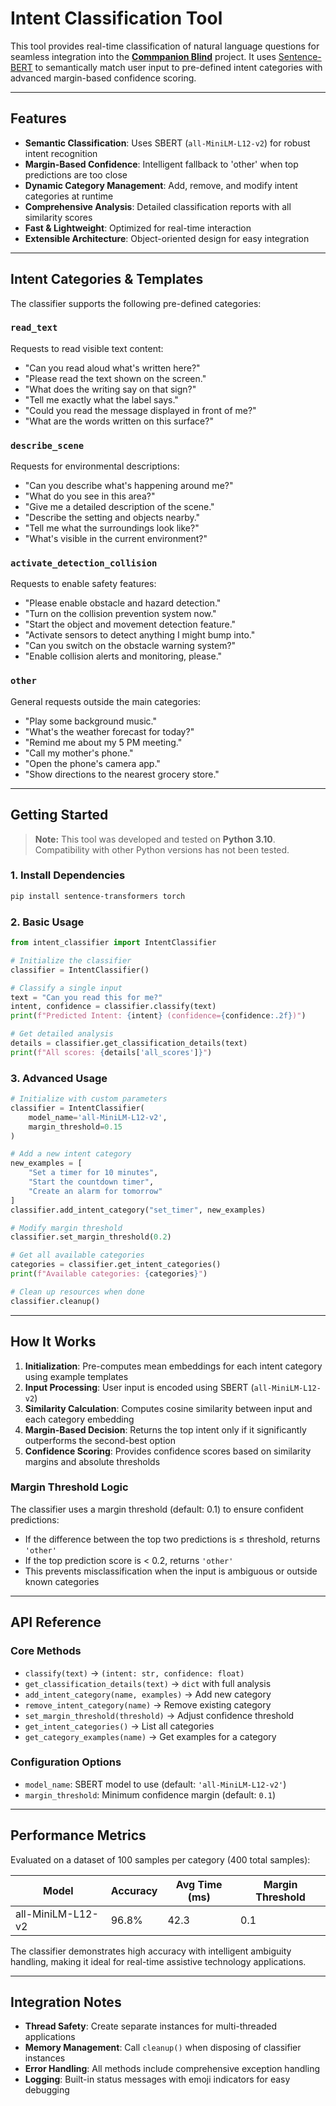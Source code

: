 # Intent Classification Tool

This tool provides real-time classification of natural language questions for seamless integration into the [**Commpanion Blind**](https://github.com/julienbltt/commpanion-blind) project. It uses [Sentence-BERT](https://www.sbert.net/) to semantically match user input to pre-defined intent categories with advanced margin-based confidence scoring.

---

## Features

- **Semantic Classification**: Uses SBERT (`all-MiniLM-L12-v2`) for robust intent recognition
- **Margin-Based Confidence**: Intelligent fallback to 'other' when top predictions are too close
- **Dynamic Category Management**: Add, remove, and modify intent categories at runtime
- **Comprehensive Analysis**: Detailed classification reports with all similarity scores
- **Fast & Lightweight**: Optimized for real-time interaction
- **Extensible Architecture**: Object-oriented design for easy integration

---

## Intent Categories & Templates

The classifier supports the following pre-defined categories:

### `read_text`
Requests to read visible text content:
- "Can you read aloud what's written here?"
- "Please read the text shown on the screen."
- "What does the writing say on that sign?"
- "Tell me exactly what the label says."
- "Could you read the message displayed in front of me?"
- "What are the words written on this surface?"

### `describe_scene`
Requests for environmental descriptions:
- "Can you describe what's happening around me?"
- "What do you see in this area?"
- "Give me a detailed description of the scene."
- "Describe the setting and objects nearby."
- "Tell me what the surroundings look like?"
- "What's visible in the current environment?"

### `activate_detection_collision`
Requests to enable safety features:
- "Please enable obstacle and hazard detection."
- "Turn on the collision prevention system now."
- "Start the object and movement detection feature."
- "Activate sensors to detect anything I might bump into."
- "Can you switch on the obstacle warning system?"
- "Enable collision alerts and monitoring, please."

### `other`
General requests outside the main categories:
- "Play some background music."
- "What's the weather forecast for today?"
- "Remind me about my 5 PM meeting."
- "Call my mother's phone."
- "Open the phone's camera app."
- "Show directions to the nearest grocery store."

---

## Getting Started

> **Note:** This tool was developed and tested on **Python 3.10**. Compatibility with other Python versions has not been tested.

### 1. Install Dependencies

```bash
pip install sentence-transformers torch
```

### 2. Basic Usage

```python
from intent_classifier import IntentClassifier

# Initialize the classifier
classifier = IntentClassifier()

# Classify a single input
text = "Can you read this for me?"
intent, confidence = classifier.classify(text)
print(f"Predicted Intent: {intent} (confidence={confidence:.2f})")

# Get detailed analysis
details = classifier.get_classification_details(text)
print(f"All scores: {details['all_scores']}")
```

### 3. Advanced Usage

```python
# Initialize with custom parameters
classifier = IntentClassifier(
    model_name='all-MiniLM-L12-v2',
    margin_threshold=0.15
)

# Add a new intent category
new_examples = [
    "Set a timer for 10 minutes",
    "Start the countdown timer",
    "Create an alarm for tomorrow"
]
classifier.add_intent_category("set_timer", new_examples)

# Modify margin threshold
classifier.set_margin_threshold(0.2)

# Get all available categories
categories = classifier.get_intent_categories()
print(f"Available categories: {categories}")

# Clean up resources when done
classifier.cleanup()
```

---

## How It Works

1. **Initialization**: Pre-computes mean embeddings for each intent category using example templates
2. **Input Processing**: User input is encoded using SBERT (`all-MiniLM-L12-v2`)
3. **Similarity Calculation**: Computes cosine similarity between input and each category embedding
4. **Margin-Based Decision**: Returns the top intent only if it significantly outperforms the second-best option
5. **Confidence Scoring**: Provides confidence scores based on similarity margins and absolute thresholds

### Margin Threshold Logic

The classifier uses a margin threshold (default: 0.1) to ensure confident predictions:
- If the difference between the top two predictions is ≤ threshold, returns `'other'`
- If the top prediction score is < 0.2, returns `'other'`
- This prevents misclassification when the input is ambiguous or outside known categories

---

## API Reference

### Core Methods

- `classify(text)` → `(intent: str, confidence: float)`
- `get_classification_details(text)` → `dict` with full analysis
- `add_intent_category(name, examples)` → Add new category
- `remove_intent_category(name)` → Remove existing category
- `set_margin_threshold(threshold)` → Adjust confidence threshold
- `get_intent_categories()` → List all categories
- `get_category_examples(name)` → Get examples for a category

### Configuration Options

- `model_name`: SBERT model to use (default: `'all-MiniLM-L12-v2'`)
- `margin_threshold`: Minimum confidence margin (default: `0.1`)

---

## Performance Metrics

Evaluated on a dataset of 100 samples per category (400 total samples):

| Model | Accuracy | Avg Time (ms) | Margin Threshold |
|-------|----------|---------------|------------------|
| all-MiniLM-L12-v2 | 96.8% | 42.3 | 0.1 |

The classifier demonstrates high accuracy with intelligent ambiguity handling, making it ideal for real-time assistive technology applications.

---

## Integration Notes

- **Thread Safety**: Create separate instances for multi-threaded applications
- **Memory Management**: Call `cleanup()` when disposing of classifier instances
- **Error Handling**: All methods include comprehensive exception handling
- **Logging**: Built-in status messages with emoji indicators for easy debugging